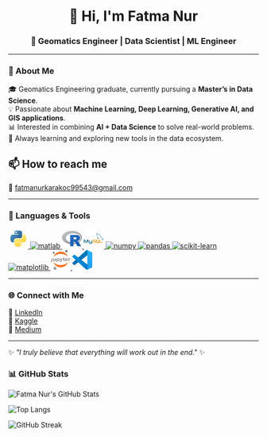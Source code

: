 <h1 align="center">👋 Hi, I'm Fatma Nur</h1>  
<h3 align="center">🚀  Geomatics Engineer | Data Scientist | ML Engineer</h3>  

---

### 📝 About Me  
🎓 Geomatics Engineering graduate, currently pursuing a **Master’s in Data Science**.  
💡 Passionate about **Machine Learning, Deep Learning, Generative AI, and GIS applications**.  
📊 Interested in combining **AI + Data Science** to solve real-world problems.  
🌱 Always learning and exploring new tools in the data ecosystem.  

## 📫 How to reach me

📧 fatmanurkarakoc99543@gmail.com

---

### 🔧 Languages & Tools 
<p align="left">
  <!-- Python -->
  <a href="https://www.python.org" target="_blank" rel="noreferrer">
    <img src="https://raw.githubusercontent.com/devicons/devicon/master/icons/python/python-original.svg" alt="python" width="40" height="40"/>
  </a>
  <!-- MATLAB -->
  <a href="https://www.mathworks.com/products/matlab.html" target="_blank" rel="noreferrer">
    <img src="https://upload.wikimedia.org/wikipedia/commons/2/21/Matlab_Logo.png" alt="matlab" width="40" height="40"/>
  </a>
  <!-- R -->
  <a href="https://www.r-project.org/" target="_blank" rel="noreferrer">
    <img src="https://raw.githubusercontent.com/devicons/devicon/master/icons/r/r-original.svg" alt="r" width="40" height="40"/>
  </a>
  <!-- SQL -->
  <a href="https://www.mysql.com/" target="_blank" rel="noreferrer">
    <img src="https://raw.githubusercontent.com/devicons/devicon/master/icons/mysql/mysql-original-wordmark.svg" alt="sql" width="40" height="40"/>
  </a>
  <!-- NumPy -->
  <a href="https://numpy.org/" target="_blank" rel="noreferrer">
    <img src="https://raw.githubusercontent.com/numpy/numpy/main/branding/icons/numpylogo.svg" alt="numpy" width="40" height="40"/>
  </a>
  <!-- Pandas -->
  <a href="https://pandas.pydata.org/" target="_blank" rel="noreferrer">
    <img src="https://pandas.pydata.org/static/img/pandas_mark.svg" alt="pandas" width="40" height="40"/>
  </a>
  <!-- scikit-learn -->
  <a href="https://scikit-learn.org/" target="_blank" rel="noreferrer">
    <img src="https://upload.wikimedia.org/wikipedia/commons/0/05/Scikit_learn_logo_small.svg" alt="scikit-learn" width="40" height="40"/>
  </a>
  <!-- Matplotlib -->
  <a href="https://matplotlib.org/" target="_blank" rel="noreferrer">
    <img src="https://matplotlib.org/stable/_static/logo2.svg" alt="matplotlib" width="40" height="40"/>
  </a>
  <!-- Jupyter Notebook -->
  <a href="https://jupyter.org/" target="_blank" rel="noreferrer">
    <img src="https://raw.githubusercontent.com/devicons/devicon/master/icons/jupyter/jupyter-original-wordmark.svg" alt="jupyter" width="40" height="40"/>
  </a>
  <!-- VS Code -->
  <a href="https://code.visualstudio.com/" target="_blank" rel="noreferrer">
    <img src="https://raw.githubusercontent.com/devicons/devicon/master/icons/vscode/vscode-original.svg" alt="vscode" width="40" height="40"/>
  </a>
</p>

---

### 🌐 Connect with Me  
🔗 [LinkedIn](https://www.linkedin.com/in/fatma-nur-karako%C3%A7-426a4723b/)  
🔗 [Kaggle](https://www.kaggle.com/fatmanurkarakoc)  
🔗 [Medium](https://medium.com/@fatmanurkarakoc99543)



---

✨ *"I truly believe that everything will work out in the end."* ✨
### 📊 GitHub Stats 

<!-- GitHub Stats -->
![Fatma Nur's GitHub Stats](https://github-readme-stats.vercel.app/api?username=fatmanurkarakoc99&show_icons=true&theme=tokyonight)

<!-- Most Used Languages -->
![Top Langs](https://github-readme-stats.vercel.app/api/top-langs/?username=fatmanurkarakoc99&layout=compact&theme=tokyonight)

<!-- GitHub Streak -->
![GitHub Streak](https://streak-stats.demolab.com?user=fatmanurkarakoc99&theme=radical&hide_border=true)
